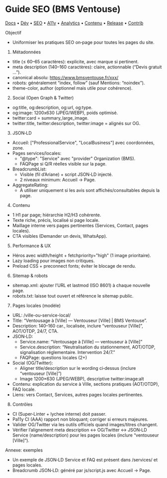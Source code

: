 # Guide SEO (BMS Ventouse)
[Docs](./README.md) • [Dév](./DEVELOPMENT.md) • [SEO](./SEO_GUIDE.md) • [A11y](./ACCESSIBILITY.md) • [Analytics](./ANALYTICS_GA4.md) • [Contenu](./CONTENT_GUIDELINES.md) • [Release](./RELEASE_CHECKLIST.md) • [Contrib](./CONTRIBUTING.md)

Objectif
- Uniformiser les pratiques SEO on‑page pour toutes les pages du site.

1) Métadonnées
- title (≤ 60–65 caractères): explicite, avec marque si pertinent.
- meta description (140–160 caractères): claire, actionnable (“Devis gratuit …”).
- canonical absolu: https://www.bmsventouse.fr/xxx/
- robots: généralement “index, follow” (sauf Mentions: “noindex”).
- theme-color, author (optionnel mais utile pour cohérence).

2) Social (Open Graph & Twitter)
- og:title, og:description, og:url, og:type.
- og:image: 1200x630 (JPEG/WEBP), poids optimisé.
- twitter:card = summary_large_image.
- twitter:title, twitter:description, twitter:image = alignés sur OG.

3) JSON‑LD
- Accueil: ["ProfessionalService", "LocalBusiness"] avec coordonnées, zone.
- Pages services/locales:
  - "@type": "Service" avec "provider" Organization (BMS).
  - FAQPage si Q/R réelles visible sur la page.
- BreadcrumbList:
  - Visible (fil d’Ariane) + script JSON‑LD injecté.
  - 2 niveaux minimum: Accueil → Page.
- AggregateRating:
  - À utiliser uniquement si les avis sont affichés/consultables depuis la page.

4) Contenu
- 1 H1 par page; hiérarchie H2/H3 cohérente.
- Texte riche, précis, localisé si page locale.
- Maillage interne vers pages pertinentes (Services, Contact, pages locales).
- CTA visibles (Demander un devis, WhatsApp).

5) Performance & UX
- Héros avec width/height + fetchpriority="high" (1 image prioritaire).
- Lazy loading pour images non critiques.
- Preload CSS + preconnect fonts; éviter le blocage de rendu.

6) Sitemap & robots
- sitemap.xml: ajouter l’URL et lastmod (ISO 8601) à chaque nouvelle page.
- robots.txt: laisse tout ouvert et référence le sitemap public.

7) Pages locales (modèle)
- URL: /ville-ou-service-local/
- Title: “Ventousage à [Ville] — Ventouseur [Ville] | BMS Ventouse”.
- Description: 140–160 car., localisée, inclure “ventouseur [Ville]”, AOT/OTDP, 24/7, CTA.
- JSON‑LD:
  - Service.name: “Ventousage à [Ville] — ventouseur à [Ville]”
  - Service.description: “Neutralisation du stationnement, AOT/OTDP, signalisation réglementaire. Intervention 24/7.”
  - FAQPage: questions locales (2+)
- Social (OG/Twitter):
  - Aligner title/description sur le wording ci‑dessus (inclure “ventouseur [Ville]”)
  - Image 1200×630 (JPEG/WEBP), descriptive twitter:image:alt
- Contenu: explication du service à Ville, sections pratiques (AOT/OTDP), FAQ locale.
- Liens: vers Contact, Services, autres pages locales pertinentes.

8) Contrôles
- CI (Super‑Linter + lychee interne) doit passer.
- Pa11y CI (AAA) rapport non bloquant; corriger si erreurs majeures.
- Valider OG/Twitter via les outils officiels quand images/titres changent.
- Vérifier l’alignement meta description ↔ OG/Twitter ↔ JSON‑LD Service (name/description) pour les pages locales (inclure “ventouseur [Ville]”).

Annexe: exemples
- Un exemple de JSON‑LD Service et FAQ est présent dans /services/ et pages locales.
- Breadcrumb JSON‑LD: généré par js/script.js avec Accueil → Page.
